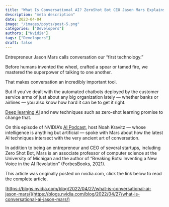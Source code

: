 ```yaml
---
title: "What Is Conversational AI? ZeroShot Bot CEO Jason Mars Explains"
description: "meta description"
date: 2023-04-04
image: "/images/posts/post-5.png"
categories: ["Developers"]
authors: ["Nvidia"]
tags: ["Developers"]
draft: false
---
```


Entrepreneur Jason Mars calls conversation our “first technology.”

Before humans invented the wheel, crafted a spear or tamed fire, we mastered the superpower of talking to one another.

That makes conversation an incredibly important tool.

But if you’ve dealt with the automated chatbots deployed by the customer service arms of just about any big organization lately — whether banks or airlines — you also know how hard it can be to get it right.

[Deep learning AI](https://blogs.nvidia.com/blog/deep-learning-2/) and new techniques such as zero-shot learning promise to change that.

On this episode of NVIDIA’s [AI Podcast](blogs.nvidia.com/ai-podcast/), host Noah Kravitz — whose intelligence is anything but artificial — spoke with Mars about how the latest AI techniques intersect with the very ancient art of conversation.

In addition to being an entrepreneur and CEO of several startups, including Zero Shot Bot, Mars is an associate professor of computer science at the University of Michigan and the author of “Breaking Bots: Inventing a New Voice in the AI Revolution” (ForbesBooks, 2021).

This article was originally posted on nvidia.com, click the link below to read the complete article.

[https://blogs.nvidia.com/blog/2022/04/27/what-is-conversational-ai-jason-mars/](https://blogs.nvidia.com/blog/2022/04/27/what-is-conversational-ai-jason-mars/)